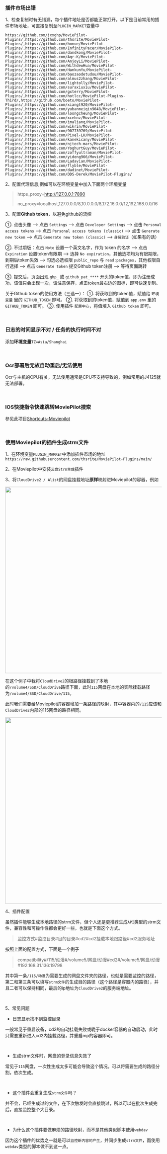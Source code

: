 

### 插件市场出错
1、检查复制时有无错漏，每个插件地址是否都能正常打开，以下是目前常用的插件市场地址，可直接复制至`PLUGIN_MARKET`变量中

```
https://github.com/jxxghp/MoviePilot-Plugins/,https://github.com/thsrite/MoviePilot-Plugins/,https://github.com/honue/MoviePilot-Plugins/,https://github.com/InfinityPacer/MoviePilot-Plugins/,https://github.com/dandkong/MoviePilot-Plugins/,https://github.com/Aqr-K/MoviePilot-Plugins/,https://github.com/AnjoyLi/MoviePilot-Plugins/,https://github.com/WithdewHua/MoviePilot-Plugins/,https://github.com/HankunYu/MoviePilot-Plugins/,https://github.com/baozaodetudou/MoviePilot-Plugins/,https://github.com/almus2zhang/MoviePilot-Plugins/,https://github.com/lightolly/MoviePilot-Plugins/,https://github.com/suraxiuxiu/MoviePilot-Plugins/,https://github.com/gxterry/MoviePilot-Plugins/,https://github.com/hotlcc/MoviePilot-Plugins-Third/,https://github.com/boeto/MoviePilot-Plugins/,https://github.com/xiangt920/MoviePilot-Plugins/,https://github.com/yubanmeiqin9048/MoviePilot-Plugins/,https://github.com/loongcheung/MoviePilot-Plugins/,https://github.com/xcehnz/MoviePilot-Plugins/,https://github.com/imaliang/MoviePilot-Plugins/,https://github.com/wikrin/MoviePilot-Plugins/,https://github.com/907739769/MoviePilot-Plugins/,https://github.com/Pixel-LH/MoviePilot-Plugins/,https://github.com/kanekicany/MoviePilot-Plugins/,https://github.com/njtech-mars/MoviePilot-Plugins/,https://github.com/YoghurtGuy/MoviePilot-Plugins/,https://github.com/zoffyultraman/MoviePilot-Plugins/,https://github.com/yideng966/MoviePilot-Plugins/,https://github.com/Ladavian/MoviePilot-Plugins/,https://github.com/flyble/MoviePilot-Plugins/,https://github.com/dadinet/MoviePilot-Plugins/,https://github.com/DDS-Derek/MoviePilot-Plugins/
```

2、配置代理信息,例如可以在环境变量中加入下面两个环境变量

>https_proxy=http://127.0.0.1:7890
>
>no_proxy=localhost,127.0.0.0/8,10.0.0.0/8,172.16.0.0/12,192.168.0.0/16

3、配置**Github token**，以避免github的流控

①. 点击头像 --> 点击 `Settings` --> 点击 `Developer Settings` --> 点击 `Personal access tokens` --> 点击 `Personal access tokens (classic)` --> 点击 `Generate new token` --> 点击 `Generate new token (classic)` --> `身份验证`（如果有的话）
 
②. 不过期版：点击 `Note` 设置一个英文名字，作为 token 的名字 --> 点击 `Expiration` 设置token有限期 --> 选择 `No expiration`，其他选项均为有限期限，到期后token失效 --> 勾选必选权限 `public_repo` 与 `read:packages`，其他权限自行选择 --> 点击 `Generate token` 提交Github token注册 --> 等待页面跳转
 
③. 提交后，页面出现 `ghp_` 或 `github_pat_****` 开头的token值，即为注册成功，该值只会出现一次，请注意保存，点击token最右边的图标，即可快速复制。
 
关于Github token的使用方法（三选一）：
①. 将获取到的token值，赋值给 `环境变量` 里的 `GITHUB_TOKEN` 即可。
②. 将获取到的token值，赋值到 `app.env` 里的 `GITHUB_TOKEN` 即可。
③. 使用插件 `配置中心`，将值填入 `Github token` 即可。

<br>

### 日志的时间显示不对 / 任务的执行时间不对

添加**环境变量**`TZ=Asia/Shanghai`

<br>

 ### Ocr部署后无故自动重启/无法使用

Ocr与主机的CPU有关，无法使用通常是CPU不支持导致的，例如常用的J4125就无法部署。

<br>

 ### IOS快捷指令快速跳转MoviePilot搜索

  参见此项目[Shortcuts-Moviepilot](https://github.com/honue/Shortcuts-Moviepilot)

<br>

 ### 使用Moviepilot的插件生成strm文件

1、在环境变量`PLUGIN_MARKET`中添加插件市场的地址`https://raw.githubusercontent.com/thsrite/MoviePilot-Plugins/main/`

2、在Moviepilot中安装`云盘Strm生成`插件

3、将`CloudDrive2 / Alist`的网盘挂载地址**原样**映射进Moviepilot的容器，例如
 <div align=center> <img src="https://github.com/Putarku/MoviePilot-Help/raw/main/img/图片6.png" width="600"> </div>

 在这个例子中我将`CloudDrive2`的根路径挂载到了本地的`/volume4/SSD/CloudDrive`路径下面，此时`115`网盘在本地的实际挂载路径为`/volume4/SSD/CloudDrive/115`。
 
 此时我们需要给Moviepilot的容器增加一条路径的映射，其中容器内的`/115`应该和`CloudDrive2`内部的115网盘的路径相同。

 <div align=center> <img src="https://github.com/Putarku/MoviePilot-Help/raw/main/img/图片7.png" width="600"> </div>

 4、插件配置

 虽然插件能够生成本地路径的strm文件，但个人还是更推荐生成`API`类型的strm文件，兼容性和可操作性都会更好一些，也就是下面这个方式。
 > 监控方式#监控目录#目的目录#cd2#cd2挂载本地跟路径#cd2服务地址

 按照上面的配置方式，下面是一个例子
 
 > compatibility#/115/动漫#/volume5/网盘/动漫#cd2#/volume5/网盘/动漫#192.168.31.136:19798

其中第一条`/115/动漫`为需要生成的网盘文件夹的路径，也就是需要监控的路径，第二和第三条可以填写`strm文件`的生成目的路径（这个路径是容器内的路径），并且二者可以保持相同，最后的ip地址为`CloudDrive2`的服务端地址。

<br>

5、常见问题

 - 日志显示找不到监控目录
  
一般常见于重启设备，cd2的自动挂载失败或晚于docker容器的自动启动，此时只需要重新进入cd2内挂载路径，并重启mp的容器即可。

<br>

 - 生成strm文件时，网盘的登录信息失效了

常见于`115`网盘，一次性生成太多可能会导致这个情况。可以将需要生成的路径分割，依次生成。

<br>

 - 这个插件会重复生成`strm文件`吗？

并不会，已经生成过的文件，在下次触发时会直接跳过，所以可以在批次生成完后，直接监控整个大目录。

<br>

 - 为什么这个插件要做麻烦的路径映射，而不是其他类似脚本使用`webdav`

因为这个插件的优势之一就是可以`监控新内容的产生`，并同步生成`strm文件`，而使用`webdav`类型的脚本做不到这一点。